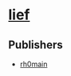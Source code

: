# [lief](https://pypi.org/project/lief)



## Publishers
- [rh0main](https://pypi.org/user/rh0main)

